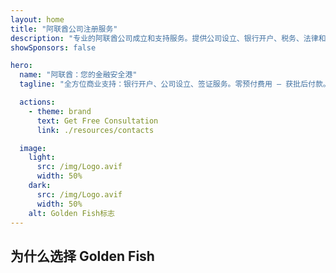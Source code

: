```yaml
---
layout: home
title: "阿联酋公司注册服务"
description: "专业的阿联酋公司成立和支持服务。提供公司设立、银行开户、税务、法律和签证解决方案。助您实现商业梦想。"
showSponsors: false

hero:
  name: "阿联酋：您的金融安全港"
  tagline: "全方位商业支持：银行开户、公司设立、签证服务。零预付费用 – 获批后付款。"

  actions:
    - theme: brand
      text: Get Free Consultation
      link: ./resources/contacts

  image:
    light:
      src: /img/Logo.avif
      width: 50%
    dark:
      src: /img/Logo.avif
      width: 50%
    alt: Golden Fish标志
---
```


<FeatureCards :features="[
  {
    title: '公司设立指南',
    details: '自由区、离岸、大陆、分公司的完整公司设立指南。',
    items: [
      '在Free Zones和Mainland可**100%外资持股**',
      '低税率 - 仅9%企业所得税',
      '无外汇管制 - 资金汇出便捷'
    ],
    linkText: 'Read More',
    link: './uae-business/company-registration/overview',
    icon: {
      light: '/img/iStock-2051326997.avif',
      dark: '/img/iStock-1448478309.jpg',
      alt: '公司设立指南'
    }
  },
  {
    title: '银行账户开户',
    details: '在阿联酋信誉良好的银行轻松开设企业或个人账户。',
    items: [
      '企业银行账户开户保证批准',
      '90%成功率',
      '**零预付费用** - 获批后付款',
    ],
    linkText: 'Read More',
    link: './uae-business/offer/banking/',
    icon: {
      light: '/img/iStock-2153786564.avif',
      dark: '/img/iStock-2166793628.avif',
      alt: '银行服务'
    }
  },
  {
    title: 'Golden Visa和居留',
    details: '通过无缝申请流程获取阿联酋**Golden Visa**长期居留权。',
    items: [
      '**无需每6个月入境阿联酋**',
      '98%成功率',
      '**零预付费用** - 获批后付款',
    ],
    linkText: 'Read More',
    link: './uae-business/offer/golden-visa/',
    icon: {
      light: '/img/iStock-1312241253.avif',
      dark: '/img/ILONMASKID.webp',
      alt: '签证服务'
    }
  },
]" />

<FeatureCards :features="[
  {
    title: '合规服务',
    details: '我们的专家指导您完成阿联酋复杂的监管要求，包括ESR报告和UBO申报。',
    items: [],
    linkText: 'Read More',
    link: './uae-business/company-registration/ubo',
    icon: {
      light: '/img/iStock-1299393716.avif',
      dark: '/img/iStock-2149731304.avif',
      alt: '合规服务'
    }
  },
  {
    title: '企业税务和增值税',
    details: '专业建议确保符合联邦税务局(FTA)的企业税和增值税义务。',
    items: [],
    linkText: 'Read More',
    link: './uae-business/company-registration/accounting-legal',
    icon: {
      light: '/img/iStock-1018285934.avif',
      dark: '/img/iStock-584576538.avif',
      alt: '税务服务'
    }
  },
  {
    title: '法律服务',
    details: '法律团队就并购、公司重组、融资和争议解决等阿联酋法律提供咨询。',
    items: [],
    linkText: 'Read More',
    link: './uae-business/company-registration/Protect-Your-Business',
    icon: {
      light: '/img/iStock-650045508.avif',
      dark: '/img/iStock-1498627598.avif',
      alt: '法律服务'
    }
  },
  {
    title: '会计和工资服务',
    details: '我们的会计师管理财务，提供记账、对账、工资和审计支持，节省雇佣成本。',
    items: [],
    linkText: 'Read More',
    link: './resources/contacts',
    icon: {
      light: '/img/iStock-1022793868.avif',
      dark: '/img/iStock-1320130292.jpg',
      alt: '会计服务'
    }
  }
]" />

## 为什么选择 Golden Fish

<BenefitsList :features="[
{
 icon: '💰',
 title: '成功付费制',
 text: '**零预付费用 - 仅在获批后付款。** 完全透明，无隐藏费用。'
},
{
 icon: '🔄',
 title: '多重解决方案',
 text: '可接触本地和国际银行。如果首选申请被拒，还有其他替代方案。'
},
{
 icon: '🏦',
 title: '银行关系网络',
 text: '与阿联酋主要银行和国际银行建立了强大的合作伙伴关系。向多家银行提交申请以最大化批准机会。'
},
{
 icon: '📊',
 title: '全程管理',
 text: '从文件准备到账户激活的端到端服务，每周进度更新，直接与银行沟通。'
},
{
 icon: '📝',
 title: '专业文件准备',
 text: '我们的团队准备全面的商业计划并处理所有合规文件。'
},
{
 icon: '🤝',
 title: '持续支持',
 text: '开户后持续提供银行业务操作和合规要求方面的协助。'
}
]" />

<!-- ## 立即开始 - 免费初步咨询

<div id="contact-form"></div>

<video  autoplay muted playsinline style="padding: 80px" >
  <source src="/img/iStock-2185906461.mp4" type="video/mp4">
</video>

<ContactFormModal formName="Home page" buttonText="获取免费咨询"
:services="['📝 公司注册', '🏧 开立银行账户', '🪪 EID 和 Golden Visa', '其他服务']"/> -->

<!-- <br>

# 成功案例

<br>

<ImageGrid :images="[
  { src: '/img/iStock-1945498989.avif', href: './immigration.md', alt: '阿联酋移民' },
  { src: '/img/iStock-1965736217.avif', href: './immigration.md', alt: '阿联酋移民' },
]"/> -->